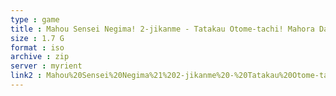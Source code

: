 ```yaml
---
type : game
title : Mahou Sensei Negima! 2-jikanme - Tatakau Otome-tachi! Mahora Daiundoukai Special! (Japan) (Kin-medal-ban)
size : 1.7 G
format : iso
archive : zip
server : myrient
link2 : Mahou%20Sensei%20Negima%21%202-jikanme%20-%20Tatakau%20Otome-tachi%21%20Mahora%20Daiundoukai%20Special%21%20%28Japan%29%20%28Kin-medal-ban%29
---
```

